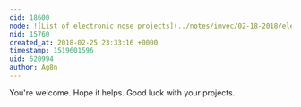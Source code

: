 ```yaml
---
cid: 18600
node: ![List of electronic nose projects](../notes/imvec/02-18-2018/electronic-nose-projects)
nid: 15760
created_at: 2018-02-25 23:33:16 +0000
timestamp: 1519601596
uid: 520994
author: Ag8n
---
```


You're welcome.  Hope it helps.  Good luck with your projects.